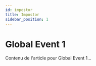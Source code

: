 ```yaml
---
id: impostor
title: Impostor
sidebar_position: 1
---
```


# Global Event 1

Contenu de l'article pour Global Event 1...
